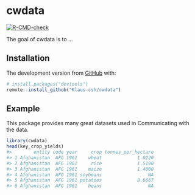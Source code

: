 
<!-- README.md is generated from README.Rmd. Please edit that file -->

# cwdata

<!-- badges: start -->

[![R-CMD-check](https://github.com/Klaus-csh/cwdata/workflows/R-CMD-check/badge.svg)](https://github.com/Klaus-csh/cwdata/actions)
<!-- badges: end -->

The goal of cwdata is to …

## Installation

The development version from [GitHub](https://github.com/) with:

``` r
# install.packages("devtools")
remote::install_github("Klaus-csh/cwdata")
```

## Example

This package provides many great datasets used in Communicating with the
data.

``` r
library(cwdata)
head(key_crop_yields)
#>        entity code year     crop tonnes_per_hectare
#> 1 Afghanistan  AFG 1961    wheat             1.0220
#> 2 Afghanistan  AFG 1961     rice             1.5190
#> 3 Afghanistan  AFG 1961    maize             1.4000
#> 4 Afghanistan  AFG 1961 soybeans                 NA
#> 5 Afghanistan  AFG 1961 potatoes             8.6667
#> 6 Afghanistan  AFG 1961    beans                 NA
```
